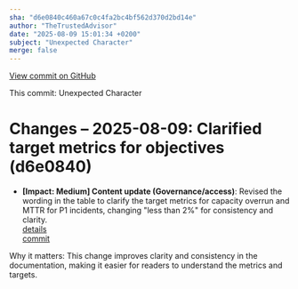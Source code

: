 ```yaml
---
sha: "d6e0840c460a67c0c4fa2bc4bf562d370d2bd14e"
author: "TheTrustedAdvisor"
date: "2025-08-09 15:01:34 +0200"
subject: "Unexpected Character"
merge: false
---
```


[View commit on GitHub](https://github.com/TheTrustedAdvisor/FabricAdoptionFramework/commit/d6e0840c460a67c0c4fa2bc4bf562d370d2bd14e)

This commit: Unexpected Character

# Changes – 2025-08-09: Clarified target metrics for objectives (d6e0840)

- **[Impact: Medium] Content update (Governance/access)**: Revised the wording in the table to clarify the target metrics for capacity overrun and MTTR for P1 incidents, changing "less than 2%" for consistency and clarity.  
   [details](/docs/about/changes/2025-08-09-define-your-mission-and-objectives)  
   [commit](https://github.com/TheTrustedAdvisor/FabricAdoptionFramework/commit/d6e0840c460a67c0c4fa2bc4bf562d370d2bd14e)  

Why it matters: This change improves clarity and consistency in the documentation, making it easier for readers to understand the metrics and targets.
